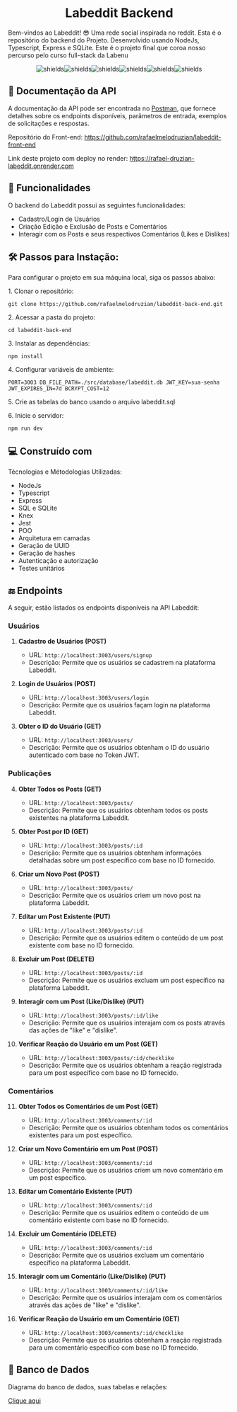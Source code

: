 <h1 align="center" id="title">Labeddit Backend</h1>

<p id="description">Bem-vindos ao Labeddit! 😎 Uma rede social inspirada no reddit. Esta é o repositório do backend do Projeto. Desenvolvido usando NodeJs, Typescript, Express e SQLite. Este é o projeto final que coroa nosso percurso pelo curso full-stack da Labenu </p>

<p align="center"><img src="https://img.shields.io/badge/node.js-6DA55F?style=for-the-badge&amp;logo=node.js&amp;logoColor=white" alt="shields"><img src="https://img.shields.io/badge/typescript-%23007ACC.svg?style=for-the-badge&amp;logo=typescript&amp;logoColor=white" alt="shields"><img src="https://img.shields.io/badge/express.js-%23404d59.svg?style=for-the-badge&amp;logo=express&amp;logoColor=%2361DAFB" alt="shields"><img src="https://img.shields.io/badge/sqlite-%2307405e.svg?style=for-the-badge&amp;logo=sqlite&amp;logoColor=white" alt="shields"><img src="https://img.shields.io/badge/-jest-%23C21325?style=for-the-badge&amp;logo=jest&amp;logoColor=white" alt="shields"><img src="https://img.shields.io/badge/Postman-FF6C37?style=for-the-badge&amp;logo=postman&amp;logoColor=white" alt="shields"></p>

<h2>📜 Documentação da API</h2>

A documentação da API pode ser encontrada no [Postman](https://documenter.getpostman.com/view/24823235/2s9XxyRtDt), que fornece detalhes sobre os endpoints disponíveis, parâmetros de entrada, exemplos de solicitações e respostas.

Repositório do Front-end: https://github.com/rafaelmelodruzian/labeddit-front-end

Link deste projeto com deploy no render: https://rafael-druzian-labeddit.onrender.com
  
<h2>🧐 Funcionalidades</h2>

O backend do Labeddit possui as seguintes funcionalidades:

*   Cadastro/Login de Usuários
*   Criação Edição e Exclusão de Posts e Comentários
*   Interagir com os Posts e seus respectivos Comentários (Likes e Dislikes)

<h2>🛠️ Passos para Instação:</h2>

Para configurar o projeto em sua máquina local, siga os passos abaixo:

<p>1. Clonar o repositório:</p>

```
git clone https://github.com/rafaelmelodruzian/labeddit-back-end.git
```

<p>2. Acessar a pasta do projeto:</p>

```
cd labeddit-back-end
```

<p>3. Instalar as dependências:</p>

```
npm install
```

<p>4. Configurar variáveis de ambiente:</p>

```
PORT=3003 DB_FILE_PATH=./src/database/labeddit.db JWT_KEY=sua-senha JWT_EXPIRES_IN=7d BCRYPT_COST=12
```

<p>5. Crie as tabelas do banco usando o arquivo labeddit.sql</p>

<p>6. Inicie o servidor:</p>

```
npm run dev
```

  
  
<h2>💻 Construído com</h2>

Técnologias e Métodologias Utilizadas:

*   NodeJs
*   Typescript
*   Express
*   SQL e SQLite
*   Knex
*   Jest
*   POO
*   Arquitetura em camadas
*   Geração de UUID
*   Geração de hashes
*   Autenticação e autorização
*   Testes unitários

<h2>🔚 Endpoints</h2>

A seguir, estão listados os endpoints disponíveis na API Labeddit:

### Usuários

1. **Cadastro de Usuários (POST)**
   - URL: `http://localhost:3003/users/signup`
   - Descrição: Permite que os usuários se cadastrem na plataforma Labeddit.

2. **Login de Usuários (POST)**
   - URL: `http://localhost:3003/users/login`
   - Descrição: Permite que os usuários façam login na plataforma Labeddit.

3. **Obter o ID do Usuário (GET)**
   - URL: `http://localhost:3003/users/`
   - Descrição: Permite que os usuários obtenham o ID do usuário autenticado com base no Token JWT.

### Publicações

4. **Obter Todos os Posts (GET)**
   - URL: `http://localhost:3003/posts/`
   - Descrição: Permite que os usuários obtenham todos os posts existentes na plataforma Labeddit.

5. **Obter Post por ID (GET)**
   - URL: `http://localhost:3003/posts/:id`
   - Descrição: Permite que os usuários obtenham informações detalhadas sobre um post específico com base no ID fornecido.

6. **Criar um Novo Post (POST)**
   - URL: `http://localhost:3003/posts/`
   - Descrição: Permite que os usuários criem um novo post na plataforma Labeddit.

7. **Editar um Post Existente (PUT)**
   - URL: `http://localhost:3003/posts/:id`
   - Descrição: Permite que os usuários editem o conteúdo de um post existente com base no ID fornecido.

8. **Excluir um Post (DELETE)**
   - URL: `http://localhost:3003/posts/:id`
   - Descrição: Permite que os usuários excluam um post específico na plataforma Labeddit.

9. **Interagir com um Post (Like/Dislike) (PUT)**
   - URL: `http://localhost:3003/posts/:id/like`
   - Descrição: Permite que os usuários interajam com os posts através das ações de "like" e "dislike".

10. **Verificar Reação do Usuário em um Post (GET)**
    - URL: `http://localhost:3003/posts/:id/checklike`
    - Descrição: Permite que os usuários obtenham a reação registrada para um post específico com base no ID fornecido.

### Comentários

11. **Obter Todos os Comentários de um Post (GET)**
    - URL: `http://localhost:3003/comments/:id`
    - Descrição: Permite que os usuários obtenham todos os comentários existentes para um post específico.

12. **Criar um Novo Comentário em um Post (POST)**
    - URL: `http://localhost:3003/comments/:id`
    - Descrição: Permite que os usuários criem um novo comentário em um post específico.

13. **Editar um Comentário Existente (PUT)**
    - URL: `http://localhost:3003/comments/:id`
    - Descrição: Permite que os usuários editem o conteúdo de um comentário existente com base no ID fornecido.

14. **Excluir um Comentário (DELETE)**
    - URL: `http://localhost:3003/comments/:id`
    - Descrição: Permite que os usuários excluam um comentário específico na plataforma Labeddit.

15. **Interagir com um Comentário (Like/Dislike) (PUT)**
    - URL: `http://localhost:3003/comments/:id/like`
    - Descrição: Permite que os usuários interajam com os comentários através das ações de "like" e "dislike".

16. **Verificar Reação do Usuário em um Comentário (GET)**
    - URL: `http://localhost:3003/comments/:id/checklike`
    - Descrição: Permite que os usuários obtenham a reação registrada para um comentário específico com base no ID fornecido.

<h2>🎲 Banco de Dados</h2>

Diagrama do banco de dados, suas tabelas e relações:

[Clique aqui](https://raw.githubusercontent.com/rafaelmelodruzian/labeddit-back-end/main/src/Assets/Tabelas%20DB.png)

